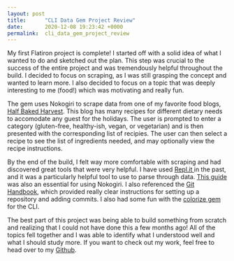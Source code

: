 ```yaml
---
layout: post
title:      "CLI Data Gem Project Review"
date:       2020-12-08 19:23:42 +0000
permalink:  cli_data_gem_project_review
---
```



My first Flatiron project is complete! I started off with a solid idea of what I wanted to do and sketched out the plan. This step was crucial to the success of the entire project and was tremendously helpful throughout the build. I decided to focus on scraping, as I was still grasping the concept and wanted to learn more. I also decided to focus on a topic that was deeply interesting to me (food!) which was motivating and really fun.

The gem uses Nokogiri to scrape data from one of my favorite food blogs, [Half Baked Harvest](https://www.halfbakedharvest.com/). This blog has many recipes for different dietary needs to accomodate any guest for the holidays. The user is prompted to enter a category (gluten-free, healthy-ish, vegan, or vegetarian) and is then presented with the corresponding list of recipies. The user can then select a recipe to see the list of ingredients needed, and may optionally view the recipe instructions. 

By the end of the build, I felt way more comfortable with scraping and had discovered great tools that were very helpful. I have used [Repl.it ](http://repl.it/)in the past, and it was a particularly helpful tool to use to parse through data. [This guide](http://ruby.bastardsbook.com/chapters/html-parsing/) was also an essential for using Nokogiri. I also referenced the [Git Handbook](https://guides.github.com/introduction/git-handbook/), which provided really clear instructions for setting up a repository and adding commits. I also had some fun with the [colorize gem](http://github.com/fazibear/colorize) for the CLI. 

The best part of this project was being able to build something from scratch and realizing that I could not have done this a few months ago! All of the topics fell together and I was able to identify what I understood well and what I should study more. If you want to check out my work, feel free to head over to my [Github](https://github.com/alliricker/gather-recipes). 
